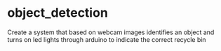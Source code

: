 # object_detection
Create a system that based on webcam images identifies an object and turns on led lights through arduino to indicate the correct recycle bin
